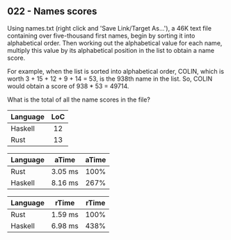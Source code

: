 022 - Names scores
------------------

Using names.txt (right click and 'Save Link/Target As...'), a 46K text file
containing over five-thousand first names, begin by sorting it into
alphabetical order. Then working out the alphabetical value for each name,
multiply this value by its alphabetical position in the list to obtain a name
score.

For example, when the list is sorted into alphabetical order, COLIN, which is
worth 3 + 15 + 12 + 9 + 14 = 53, is the 938th name in the list. So, COLIN would
obtain a score of 938 * 53 = 49714.

What is the total of all the name scores in the file?

Language | LoC
--- | :---:
Haskell | 12
Rust | 13

Language | aTime | aTime
--- | :---: | :---:
Rust | 3.05 ms | 100%
Haskell | 8.16 ms | 267%

Language | rTime | rTime
--- | :---: | :---:
Rust | 1.59 ms | 100%
Haskell | 6.98 ms | 438%
